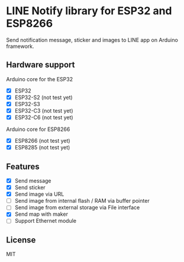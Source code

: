 
# LINE Notify library for ESP32 and ESP8266

Send notification message, sticker and images to LINE app on Arduino framework.

## Hardware support

Arduino core for the ESP32

 - [x] ESP32
 - [x] ESP32-S2 (not test yet)
 - [x] ESP32-S3
 - [x] ESP32-C3 (not test yet)
 - [x] ESP32-C6 (not test yet)

Arduino core for ESP8266

 - [x] ESP8266 (not test yet)
 - [x] ESP8285 (not test yet)

## Features

 - [x] Send message
 - [x] Send sticker
 - [x] Send image via URL
 - [ ] Send image from internal flash / RAM via buffer pointer
 - [ ] Send image from external storage via File interface
 - [x] Send map with maker
 - [ ] Support Ethernet module

## License

MIT
